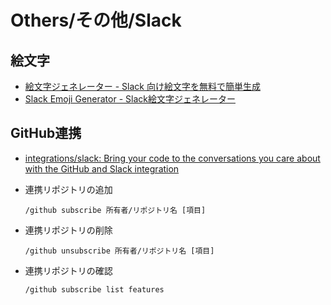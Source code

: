 # Others/その他/Slack

## 絵文字

- [絵文字ジェネレーター - Slack 向け絵文字を無料で簡単生成](https://emoji-gen.ninja/)
- [Slack Emoji Generator - Slack絵文字ジェネレーター](https://slackemojigen.com/)

## GitHub連携

- [integrations/slack: Bring your code to the conversations you care about with the GitHub and Slack integration](https://github.com/integrations/slack)

- 連携リポジトリの追加

  ```text
  /github subscribe 所有者/リポジトリ名 [項目]
  ```

- 連携リポジトリの削除

  ```text
  /github unsubscribe 所有者/リポジトリ名 [項目]
  ```

- 連携リポジトリの確認

  ```text
  /github subscribe list features
  ```
